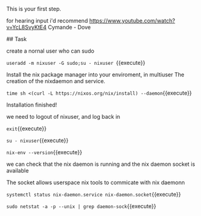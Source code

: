 This is your first step.

for hearing input i'd recommend https://www.youtube.com/watch?v=YcL8SvyKtE4
Cymande - Dove


## Task

create a nornal user who can sudo

`useradd -m nixuser -G sudo;su - nixuser `{{execute}}

Install the nix package manager into your enviroment, in multiuser 
The creation of the nixdaemon and service.

`time sh <(curl -L https://nixos.org/nix/install) --daemon`{{execute}}

Installation finished!

we need to logout of nixuser, and log back in

`exit`{{execute}}

`su - nixuser`{{execute}}


`nix-env --version`{{execute}}

we can check that the nix daemon is running and the nix daemon socket is available

The socket allows userspace nix tools to commicate with nix daemonn

`systemctl status nix-daemon.service nix-daemon.socket`{{execute}}

`sudo netstat -a -p --unix | grep daemon-sock`{{execute}}
